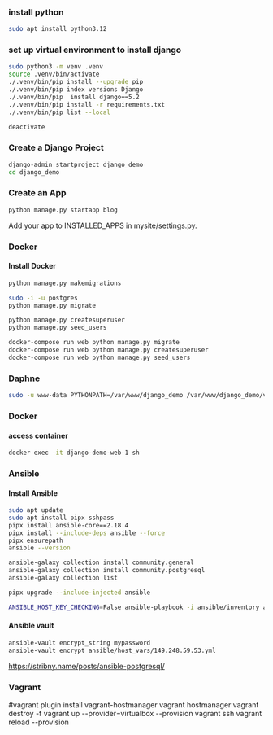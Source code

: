 ### install python
```bash
sudo apt install python3.12
```

### set up virtual environment to install django
```bash
sudo python3 -m venv .venv
source .venv/bin/activate
./.venv/bin/pip install --upgrade pip
./.venv/bin/pip index versions Django
./.venv/bin/pip  install django==5.2
./.venv/bin/pip install -r requirements.txt
./.venv/bin/pip list --local

deactivate
```

### Create a Django Project
```bash
django-admin startproject django_demo
cd django_demo
```

### Create an App
```bash
python manage.py startapp blog
```

Add your app to INSTALLED_APPS in mysite/settings.py.

### Docker
#### Install Docker
```bash
python manage.py makemigrations

sudo -i -u postgres
python manage.py migrate

python manage.py createsuperuser
python manage.py seed_users

docker-compose run web python manage.py migrate
docker-compose run web python manage.py createsuperuser
docker-compose run web python manage.py seed_users
```

### Daphne
```bash
sudo -u www-data PYTHONPATH=/var/www/django_demo /var/www/django_demo/venv/bin/daphne -b 127.0.0.1 -p 8001 django_demo.asgi:application

```

### Docker
#### access container
```bash
docker exec -it django-demo-web-1 sh
```

### Ansible
#### Install Ansible
```bash
sudo apt update
sudo apt install pipx sshpass
pipx install ansible-core==2.18.4
pipx install --include-deps ansible --force
pipx ensurepath
ansible --version

ansible-galaxy collection install community.general
ansible-galaxy collection install community.postgresql
ansible-galaxy collection list

pipx upgrade --include-injected ansible
```

```bash
ANSIBLE_HOST_KEY_CHECKING=False ansible-playbook -i ansible/inventory ansible/main.yml --vault-password-file vault_pass.txt
```

#### Ansible vault
```bash
ansible-vault encrypt_string mypassword
ansible-vault encrypt ansible/host_vars/149.248.59.53.yml
```

https://stribny.name/posts/ansible-postgresql/

### Vagrant
#vagrant plugin install vagrant-hostmanager
vagrant hostmanager
vagrant destroy -f
vagrant up --provider=virtualbox --provision
vagrant ssh
vagrant reload --provision